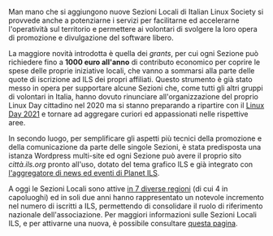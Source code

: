<!--
.. title: Sezioni Locali, Contributi e Siti Web
.. slug: sezioni-locali-fondi-siti
.. date: 2021-08-30 00:00:00
.. tags: 
.. category: 
.. link: 
.. description: 
.. type: text
.. image_copy: 
.. previewimage: /images/posts/sezionilocali2021.png
-->


Man mano che si aggiungono nuove Sezioni Locali di Italian Linux Society si provvede anche a potenziarne i servizi per facilitarne ed accelerarne l'operatività sul territorio e permettere ai volontari di svolgere la loro opera di promozione e divulgazione del software libero.

<!-- TEASER_END -->

La maggiore novità introdotta è quella dei *grants*, per cui ogni Sezione può richiedere fino a **1000 euro all'anno** di contributo economico per coprire le spese delle proprie iniziative locali, che vanno a sommarsi alla parte delle quote di iscrizione ad ILS dei propri affiliati. Questo strumento è già stato messo in opera per supportare alcune Sezioni che, come tutti gli altri gruppi di volontari in Italia, hanno dovuto rinunciare all'organizzazione del proprio Linux Day cittadino nel 2020 ma si stanno preparando a ripartire con il [Linux Day 2021](https://www.linuxday.it/2021/) e tornare ad aggregare curiori ed appassionati nelle rispettive aree.

In secondo luogo, per semplificare gli aspetti più tecnici della promozione e della comunicazione da parte delle singole Sezioni, è stata predisposta una istanza Wordpress multi-site ed ogni Sezione può avere il proprio sito *città.ils.org* pronto all'uso, dotato del tema grafico ILS e già integrato con [l'aggregatore di news ed eventi di Planet ILS](/2021/07/16/eventi-planet-linux-it.html).

A oggi le Sezioni Locali sono attive [in 7 diverse regioni](/info#aderenti) (di cui 4 in capoluoghi) ed in soli due anni hanno rappresentato un notevole incremento nel numero di iscritti a ILS, permettendo di consolidare il ruolo di riferimento nazionale dell'associazione. Per maggiori informazioni sulle Sezioni Locali ILS, e per attivarne una nuova, è possibile consultare [questa pagina](/sezionilocali/).
